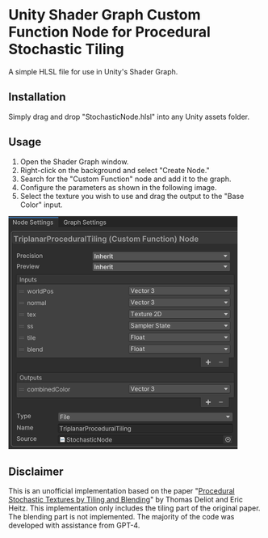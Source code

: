 # Unity Shader Graph Custom Function Node for Procedural Stochastic Tiling
A simple HLSL file for use in Unity's Shader Graph.

## Installation
Simply drag and drop "StochasticNode.hlsl" into any Unity assets folder.

## Usage
1. Open the Shader Graph window.
2. Right-click on the background and select "Create Node."
3. Search for the "Custom Function" node and add it to the graph.
4. Configure the parameters as shown in the following image.
5. Select the texture you wish to use and drag the output to the "Base Color" input.

![node settings](./node_settings.png)

## Disclaimer
This is an unofficial implementation based on the paper "[Procedural Stochastic Textures by Tiling and Blending](https://eheitzresearch.wordpress.com/738-2/)" by Thomas Deliot and Eric Heitz.
This implementation only includes the tiling part of the original paper. The blending part is not implemented.
The majority of the code was developed with assistance from GPT-4.

